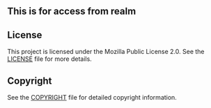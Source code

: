 ## This is for access from realm


## License

This project is licensed under the Mozilla Public License 2.0. See the [LICENSE](LICENSE) file for more details.

## Copyright

See the [COPYRIGHT](COPYRIGHT) file for detailed copyright information.
